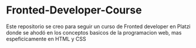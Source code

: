 # Fronted-Developer-Course
Este repositorio se creo para  seguir un curso de Fronted developer en Platzi donde se ahodó en los conceptos basicos de la programacion web, mas espeficicamente en HTML y CSS
